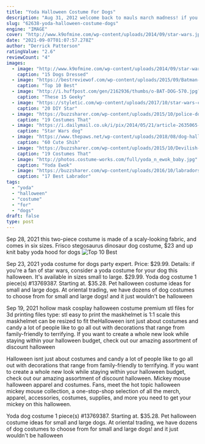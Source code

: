 ```yaml
---
title: "Yoda Halloween Costume For Dogs"
description: "Aug 31, 2012 welcome back to mauls march madness! if you dont know what this is about, click here. Jakku division is a wild one, folks, so hold on! weve got cheeto yoda, cute yoda, crazed yoda"
slug: "62638-yoda-halloween-costume-dogs"
engine: "IMAGE"
cover: "http://www.k9ofmine.com/wp-content/uploads/2014/09/star-wars.jpg"
date: "2021-09-07T01:07:57.278Z"
author: "Derrick Patterson"
ratingValue: "2.6"
reviewCount: "4"
images:
  - image: "http://www.k9ofmine.com/wp-content/uploads/2014/09/star-wars.jpg"
    caption: "15 Dogs Dressed"
  - image: "https://bestreviewof.com/wp-content/uploads/2015/09/Batman-Halloween-costume-for-dogs.jpg"
    caption: "Top 10 Best"
  - image: "http://i.huffpost.com/gen/2162936/thumbs/o-BAT-DOG-570.jpg?1"
    caption: "These 15 Geeky"
  - image: "https://styletic.com/wp-content/uploads/2017/10/star-wars-costumes/13-diy-star-wars-costumes.jpg"
    caption: "20 DIY Star"
  - image: "https://buzzsharer.com/wp-content/uploads/2015/10/police-dog.jpg"
    caption: "19 Costumes That"
  - image: "https://i.dailymail.co.uk/i/pix/2014/05/21/article-2635065-1E0F90F800000578-308_634x861.jpg"
    caption: "Star Wars dog"
  - image: "https://www.thepaws.net/wp-content/uploads/2018/08/dog-halloween-costume-shih-tzu-9.jpg"
    caption: "60 Cute Shih"
  - image: "https://buzzsharer.com/wp-content/uploads/2015/10/Devilish-Diva.jpg"
    caption: "19 Costumes That"
  - image: "http://photos.costume-works.com/full/yoda_n_ewok_baby.jpg"
    caption: "Yoda Ewok"
  - image: "https://buzzsharer.com/wp-content/uploads/2016/10/labradors-lions-funny-dogs.jpg"
    caption: "17 Best Labrador"
tags:
  - "yoda"
  - "halloween"
  - "costume"
  - "for"
  - "dogs"
draft: false
type: post
---
```


Sep 28, 2021 this two-piece costume is made of a scaly-looking fabric, and comes in six sizes. Frisco stegosaurus dinosaur dog costume, $23 and up knit baby yoda hood for dogs
![Top 10 Best](https://bestreviewof.com/wp-content/uploads/2015/09/Batman-Halloween-costume-for-dogs.jpg "Top 10 Best")

Sep 23, 2021 yoda costume for dogs party expert. Price: $29.99. Details: if you&#39;re a fan of star wars, consider a yoda costume for your dog this halloween. It&#39;s available in sizes small to large. $29.99. Yoda dog costume 1 piece(s) #13769387. Starting at. $35.28.  Pet halloween costume ideas for small and large dogs. At oriental trading, we have dozens of dog costumes to choose from for small and large dogs! and it just wouldn&#39;t be halloween
<!--inArticleAds-->

<!--galleryOne-->

Sep 19, 2021 hollow mask cosplay halloween costume premium stl files for 3d printing files type: stl easy to print the maskhelmet is 1:1 scale this maskhelmet can be resized to fit theHalloween isnt just about costumes and candy  a lot of people like to go all out with decorations that range from family-friendly to terrifying. If you want to create a whole new look while staying within your halloween budget, check out our amazing assortment of discount halloween
<!--inArticleAds-->

<!--galleryTwo-->

Halloween isnt just about costumes and candy  a lot of people like to go all out with decorations that range from family-friendly to terrifying. If you want to create a whole new look while staying within your halloween budget, check out our amazing assortment of discount halloween. Mickey mouse halloween apparel and costumes. Fans, meet the hot topic halloween mickey mouse collection, a one-stop-shop selection of all the merch, apparel, accessories, costumes, supplies, and more you need to get your mickey on this halloween.
<!--galleryThree-->

Yoda dog costume 1 piece(s) #13769387. Starting at. $35.28.  Pet halloween costume ideas for small and large dogs. At oriental trading, we have dozens of dog costumes to choose from for small and large dogs! and it just wouldn't be halloween